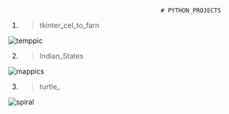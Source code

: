                                               # PYTHON_PROJECTS
1. > tkinter_cel_to_farn

![temppic](https://user-images.githubusercontent.com/73876020/162578569-07682820-7f9f-4ebe-a5d5-d40ad7e0761a.PNG)

2. >Indian_States

![mappics](https://user-images.githubusercontent.com/73876020/162579392-127e4969-bd37-4c80-b508-f597eb9bc5ad.PNG)

3. >turtle_

![spiral](https://user-images.githubusercontent.com/73876020/162579445-267865b8-2818-487f-9883-6e5e9571e1b8.PNG)


